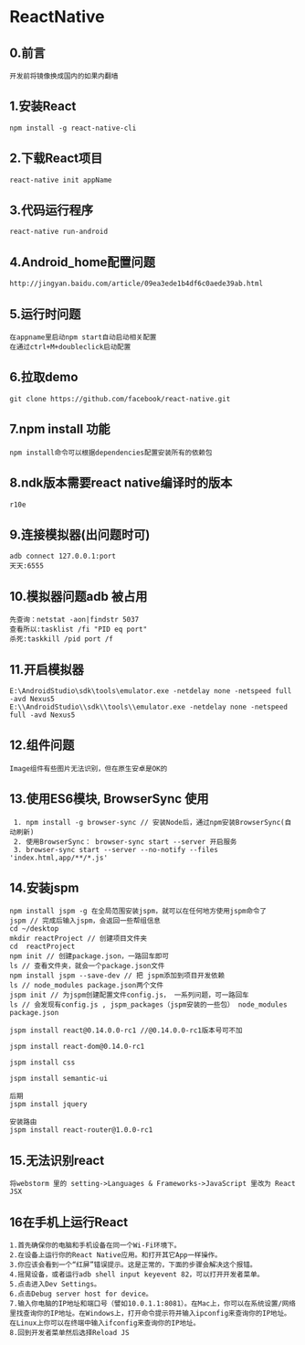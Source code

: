 # ReactNative

## 0.前言
	开发前将镜像换成国内的如果内翻墙

## 1.安装React
	npm install -g react-native-cli

## 2.下载React项目
	react-native init appName

## 3.代码运行程序
	react-native run-android

## 4.Android_home配置问题
	http://jingyan.baidu.com/article/09ea3ede1b4df6c0aede39ab.html

## 5.运行时问题
	在appname里启动npm start自动启动相关配置
	在通过ctrl+M+doubleclick启动配置

## 6.拉取demo
	git clone https://github.com/facebook/react-native.git

## 7.npm install 功能
	npm install命令可以根据dependencies配置安装所有的依赖包

## 8.ndk版本需要react native编译时的版本
	r10e

## 9.连接模拟器(出问题时可)
	adb connect 127.0.0.1:port 
	天天:6555

## 10.模拟器问题adb 被占用
	先查询：netstat -aon|findstr 5037
	查看所以:tasklist /fi "PID eq port"
	杀死:taskkill /pid port /f

## 11.开启模拟器
	E:\AndroidStudio\sdk\tools\emulator.exe -netdelay none -netspeed full -avd Nexus5
	E:\\AndroidStudio\\sdk\\tools\\emulator.exe -netdelay none -netspeed full -avd Nexus5

## 12.组件问题
	Image组件有些图片无法识别，但在原生安卓是OK的


## 13.使用ES6模块, BrowserSync 使用
```
 1. npm install -g browser-sync // 安装Node后，通过npm安装BrowserSync(自动刷新)
 2. 使用BrowserSync： browser-sync start --server 开启服务
 3. browser-sync start --server --no-notify --files 'index.html,app/**/*.js'
```

## 14.安装jspm
```
npm install jspm -g 在全局范围安装jspm，就可以在任何地方使用jspm命令了
jspm // 完成后输入jspm，会返回一些帮组信息
cd ~/desktop
mkdir reactProject // 创建项目文件夹
cd  reactProject
npm init // 创建package.json，一路回车即可
ls // 查看文件夹，就会一个package.json文件
npm install jspm --save-dev // 把 jspm添加到项目开发依赖
ls // node_modules package.json两个文件
jspm init // 为jspm创建配置文件config.js， 一系列问题，可一路回车
ls // 会发现有config.js , jspm_packages（jspm安装的一些包） node_modules package.json

jspm install react@0.14.0.0-rc1 //@0.14.0.0-rc1版本号可不加

jspm install react-dom@0.14.0-rc1

jspm install css

jspm install semantic-ui

后期
jspm install jquery

安装路由
jspm install react-router@1.0.0-rc1

```

## 15.无法识别react
	将webstorm 里的 setting->Languages & Frameworks->JavaScript 里改为 React JSX

## 16在手机上运行React
```
1.首先确保你的电脑和手机设备在同一个Wi-Fi环境下。
2.在设备上运行你的React Native应用。和打开其它App一样操作。
3.你应该会看到一个“红屏”错误提示。这是正常的，下面的步骤会解决这个报错。
4.摇晃设备，或者运行adb shell input keyevent 82，可以打开开发者菜单。
5.点击进入Dev Settings。
6.点击Debug server host for device。
7.输入你电脑的IP地址和端口号（譬如10.0.1.1:8081）。在Mac上，你可以在系统设置/网络里找查询你的IP地址。在Windows上，打开命令提示符并输入ipconfig来查询你的IP地址。在Linux上你可以在终端中输入ifconfig来查询你的IP地址。
8.回到开发者菜单然后选择Reload JS
```